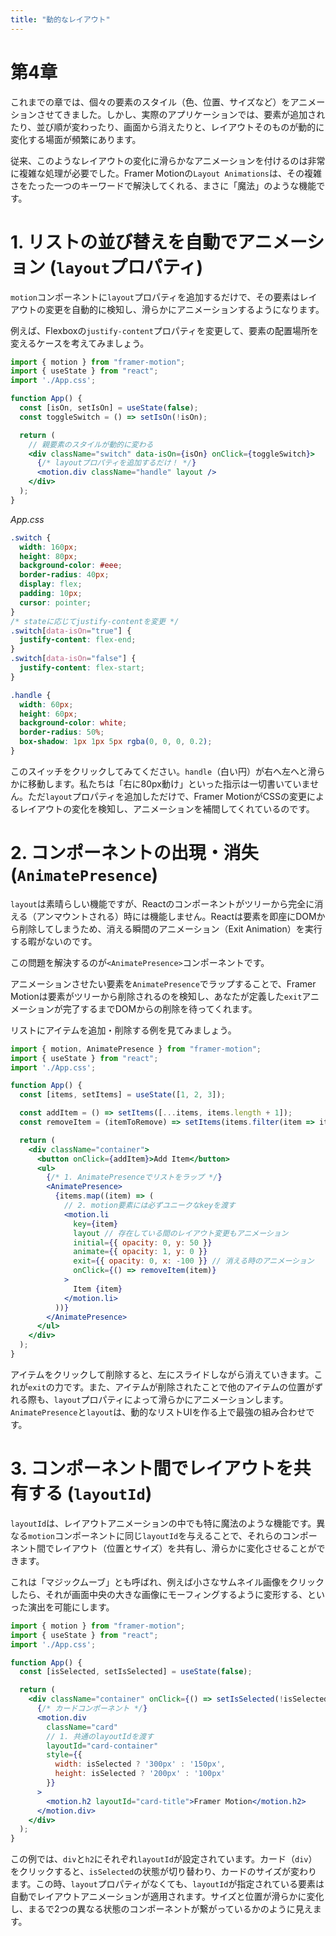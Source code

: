 ```yaml
---
title: "動的なレイアウト"
---
```


# 第4章

これまでの章では、個々の要素のスタイル（色、位置、サイズなど）をアニメーションさせてきました。しかし、実際のアプリケーションでは、要素が追加されたり、並び順が変わったり、画面から消えたりと、レイアウトそのものが動的に変化する場面が頻繁にあります。

従来、このようなレイアウトの変化に滑らかなアニメーションを付けるのは非常に複雑な処理が必要でした。Framer Motionの`Layout Animations`は、その複雑さをたった一つのキーワードで解決してくれる、まさに「魔法」のような機能です。

# 1. リストの並び替えを自動でアニメーション (`layout`プロパティ)

`motion`コンポーネントに`layout`プロパティを追加するだけで、その要素はレイアウトの変更を自動的に検知し、滑らかにアニメーションするようになります。

例えば、Flexboxの`justify-content`プロパティを変更して、要素の配置場所を変えるケースを考えてみましょう。

```jsx
import { motion } from "framer-motion";
import { useState } from "react";
import './App.css';

function App() {
  const [isOn, setIsOn] = useState(false);
  const toggleSwitch = () => setIsOn(!isOn);

  return (
    // 親要素のスタイルが動的に変わる
    <div className="switch" data-isOn={isOn} onClick={toggleSwitch}>
      {/* layoutプロパティを追加するだけ！ */}
      <motion.div className="handle" layout />
    </div>
  );
}
```

*App.css*
```css
.switch {
  width: 160px;
  height: 80px;
  background-color: #eee;
  border-radius: 40px;
  display: flex;
  padding: 10px;
  cursor: pointer;
}
/* stateに応じてjustify-contentを変更 */
.switch[data-isOn="true"] {
  justify-content: flex-end;
}
.switch[data-isOn="false"] {
  justify-content: flex-start;
}

.handle {
  width: 60px;
  height: 60px;
  background-color: white;
  border-radius: 50%;
  box-shadow: 1px 1px 5px rgba(0, 0, 0, 0.2);
}
```

このスイッチをクリックしてみてください。`handle`（白い円）が右へ左へと滑らかに移動します。私たちは「右に80px動け」といった指示は一切書いていません。ただ`layout`プロパティを追加しただけで、Framer MotionがCSSの変更によるレイアウトの変化を検知し、アニメーションを補間してくれているのです。

# 2. コンポーネントの出現・消失 (`AnimatePresence`)

`layout`は素晴らしい機能ですが、Reactのコンポーネントがツリーから完全に消える（アンマウントされる）時には機能しません。Reactは要素を即座にDOMから削除してしまうため、消える瞬間のアニメーション（Exit Animation）を実行する暇がないのです。

この問題を解決するのが`<AnimatePresence>`コンポーネントです。

アニメーションさせたい要素を`AnimatePresence`でラップすることで、Framer Motionは要素がツリーから削除されるのを検知し、あなたが定義した`exit`アニメーションが完了するまでDOMからの削除を待ってくれます。

リストにアイテムを追加・削除する例を見てみましょう。

```jsx
import { motion, AnimatePresence } from "framer-motion";
import { useState } from "react";
import './App.css';

function App() {
  const [items, setItems] = useState([1, 2, 3]);

  const addItem = () => setItems([...items, items.length + 1]);
  const removeItem = (itemToRemove) => setItems(items.filter(item => item !== itemToRemove));

  return (
    <div className="container">
      <button onClick={addItem}>Add Item</button>
      <ul>
        {/* 1. AnimatePresenceでリストをラップ */}
        <AnimatePresence>
          {items.map((item) => (
            // 2. motion要素には必ずユニークなkeyを渡す
            <motion.li
              key={item}
              layout // 存在している間のレイアウト変更もアニメーション
              initial={{ opacity: 0, y: 50 }}
              animate={{ opacity: 1, y: 0 }}
              exit={{ opacity: 0, x: -100 }} // 消える時のアニメーション
              onClick={() => removeItem(item)}
            >
              Item {item}
            </motion.li>
          ))}
        </AnimatePresence>
      </ul>
    </div>
  );
}
```

アイテムをクリックして削除すると、左にスライドしながら消えていきます。これが`exit`の力です。また、アイテムが削除されたことで他のアイテムの位置がずれる際も、`layout`プロパティによって滑らかにアニメーションします。`AnimatePresence`と`layout`は、動的なリストUIを作る上で最強の組み合わせです。

# 3. コンポーネント間でレイアウトを共有する (`layoutId`)

`layoutId`は、レイアウトアニメーションの中でも特に魔法のような機能です。異なる`motion`コンポーネントに同じ`layoutId`を与えることで、それらのコンポーネント間でレイアウト（位置とサイズ）を共有し、滑らかに変化させることができます。

これは「マジックムーブ」とも呼ばれ、例えば小さなサムネイル画像をクリックしたら、それが画面中央の大きな画像にモーフィングするように変形する、といった演出を可能にします。

```jsx
import { motion } from "framer-motion";
import { useState } from "react";
import './App.css';

function App() {
  const [isSelected, setIsSelected] = useState(false);

  return (
    <div className="container" onClick={() => setIsSelected(!isSelected)}>
      {/* カードコンポーネント */}
      <motion.div
        className="card"
        // 1. 共通のlayoutIdを渡す
        layoutId="card-container"
        style={{
          width: isSelected ? '300px' : '150px',
          height: isSelected ? '200px' : '100px'
        }}
      >
        <motion.h2 layoutId="card-title">Framer Motion</motion.h2>
      </motion.div>
    </div>
  );
}
```

この例では、`div`と`h2`にそれぞれ`layoutId`が設定されています。カード（`div`）をクリックすると、`isSelected`の状態が切り替わり、カードのサイズが変わります。この時、`layout`プロパティがなくても、`layoutId`が指定されている要素は自動でレイアウトアニメーションが適用されます。サイズと位置が滑らかに変化し、まるで2つの異なる状態のコンポーネントが繋がっているかのように見えます。

